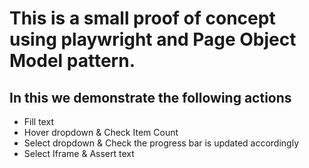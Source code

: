 # This is a small proof of concept using playwright and Page Object Model pattern.


## In this we demonstrate the following actions
- Fill text
- Hover dropdown & Check Item Count
- Select dropdown & Check the progress bar is updated accordingly
- Select Iframe & Assert text